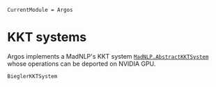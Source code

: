 ```@meta
CurrentModule = Argos
```

# KKT systems

Argos implements a MadNLP's KKT system [`MadNLP.AbstractKKTSystem`](https://madnlp.github.io/MadNLP.jl/dev/lib/kkt/#MadNLP.AbstractKKTSystem)
whose operations can be deported on NVIDIA GPU.

```@docs
BieglerKKTSystem
```
